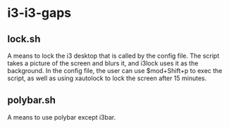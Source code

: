 # i3-i3-gaps
## lock.sh
A means to lock the i3 desktop that is called by the config file. The script takes a picture of the screen and blurs it, and i3lock uses it as the background. In the config file, the user can use $mod+Shift+p to exec the script, as well as using xautolock to lock the screen after 15 minutes.
## polybar.sh
A means to use polybar except i3bar.